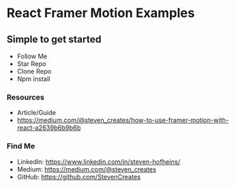 # React Framer Motion Examples

## Simple to get started
- Follow Me
- Star Repo
- Clone Repo
- Npm install

### Resources

- Article/Guide
- https://medium.com/@steven_creates/how-to-use-framer-motion-with-react-a2639b6b9b6b



### Find Me
- LinkedIn: https://www.linkedin.com/in/steven-hofheins/
- Medium: https://medium.com/@steven_creates
- GitHub: https://github.com/StevenCreates

